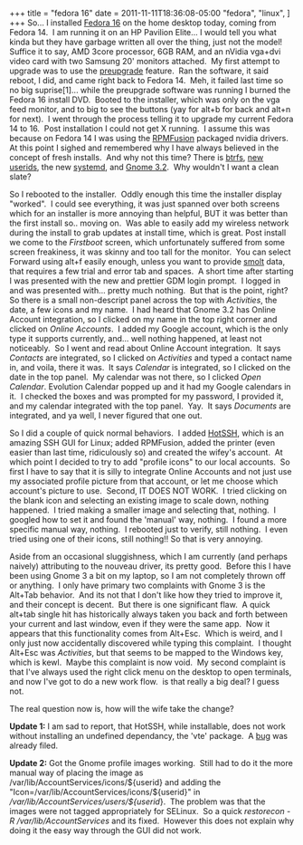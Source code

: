 +++
title = "fedora 16"
date = 2011-11-11T18:36:08-05:00
  "fedora",
  "linux",
]
+++
So... I installed [Fedora 16](http://get.fedoraproject.org/ "Get Fedora") on the home desktop today, coming from Fedora 14.  I am running it on an HP Pavilion Elite... I would tell you what kinda but they have garbage written all over the thing, just not the model!  Suffice it to say, AMD 3core processor, 6GB RAM, and an nVidia vga+dvi video card with two Samsung 20' monitors attached.  My first attempt to upgrade was to use the [preupgrade](http://fedoraproject.org/wiki/How_to_use_PreUpgrade "How to use PreUpgrade in Fedora") feature.  Ran the software, it said reboot, I did, and came right back to Fedora 14.  Meh, it failed last time so no big suprise[1]... while the preupgrade software was running I burned the Fedora 16 install DVD.  Booted to the installer, which was only on the vga feed monitor, and to big to see the buttons (yay for alt+b for back and alt+n for next).  I went through the process telling it to upgrade my current Fedora 14 to 16.  Post installation I could not get X running.  I assume this was because on Fedora 14 I was using the [RPMFusion](http://rpmfusion.org "RPMFusion") packaged nvidia drivers.  At this point I sighed and remembered why I have always believed in the concept of fresh installs.  And why not this time? There is [btrfs](http://en.wikipedia.org/wiki/Btrfs "btrfs"), [new userids](http://fedoraproject.org/wiki/Features/1000SystemAccounts "1000 System Accounts"), the new [systemd](http://freedesktop.org/wiki/Software/systemd "systemd"), and [Gnome 3.2](http://library.gnome.org/misc/release-notes/3.2/ "Gnome 3.2").  Why wouldn't I want a clean slate?

So I rebooted to the installer.  Oddly enough this time the installer display "worked".  I could see everything, it was just spanned over both screens which for an installer is more annoying than helpful, BUT it was better than the first install so.. moving on.  Was able to easily add my wireless network during the install to grab updates at install time, which is great. Post install we come to the _Firstboot_ screen, which unfortunately suffered from some screen freakiness, it was skinny and too tall for the monitor.  You can select Forward using alt+f easily enough, unless you want to provide [smolt](http://smolt.fedoraproject.org/ "smolt") data, that requires a few trial and error tab and spaces.  A short time after starting I was presented with the new and prettier GDM login prompt.  I logged in and was presented with... pretty much nothing.  But that is the point, right?  So there is a small non-descript panel across the top with _Activities_, the date, a few icons and my name.  I had heard that Gnome 3.2 has Online Account integration, so I clicked on my name in the top right corner and clicked on _Online Accounts_.  I added my Google account, which is the only type it supports currently, and... well nothing happened, at least not noticeably.  So I went and read about Online Account integration.  It says _Contacts_ are integrated, so I clicked on _Activities_ and typed a contact name in, and voila, there it was.  It says _Calendar_ is integrated, so I clicked on the date in the top panel.  My calendar was not there, so I clicked _Open Calendar_. Evolution Calendar popped up and it had my Google calendars in it.  I checked the boxes and was prompted for my password, I provided it, and my calendar integrated with the top panel.  Yay.  It says _Documents_ are integrated, and ya well, I never figured that one out.

So I did a couple of quick normal behaviors.  I added [HotSSH](http://projects.gnome.org/hotssh//index.html "HotSSH"), which is an amazing SSH GUI for Linux; added RPMFusion, added the printer (even easier than last time, ridiculously so) and created the wifey's account.  At which point I decided to try to add "profile icons" to our local accounts.  So first I have to say that it is silly to integrate Online Accounts and not just use my associated profile picture from that account, or let me choose which account's picture to use.  Second, IT DOES NOT WORK.  I tried clicking on the blank icon and selecting an existing image to scale down, nothing happened.  I tried making a smaller image and selecting that, nothing.  I googled how to set it and found the 'manual' way, nothing.  I found a more specific manual way, nothing.  I rebooted just to verify, still nothing.  I even tried using one of their icons, still nothing!! So that is very annoying.

Aside from an occasional sluggishness, which I am currently (and perhaps naively) attributing to the nouveau driver, its pretty good.  Before this I have been using Gnome 3 a bit on my laptop, so I am not completely thrown off or anything.  I only have primary two complaints with Gnome 3 is the Alt+Tab behavior.  And its not that I don't like how they tried to improve it, and their concept is decent.  But there is one significant flaw.  A quick alt+tab single hit has historically always taken you back and forth between your current and last window, even if they were the same app.  Now it appears that this functionality comes from Alt+Esc.  Which is weird, and I only just now accidentally discovered while typing this complaint.  I thought Alt+Esc was _Activities_, but that seems to be mapped to the Windows key, which is kewl.  Maybe this complaint is now void.  My second complaint is that I've always used the right click menu on the desktop to open terminals, and now I've got to do a new work flow.  is that really a big deal? I guess not.

The real question now is, how will the wife take the change?

**Update 1:** I am sad to report, that HotSSH, while installable, does not work without installing an undefined dependancy, the 'vte' package.  A [bug](https://bugzilla.redhat.com/show_bug.cgi?id=654534 "Bug 654534 - requires vte") was already filed.

**Update 2:** Got the Gnome profile images working.  Still had to do it the more manual way of placing the image as /var/lib/AccountServices/icons/${userid} and adding the "Icon=/var/lib/AccountServices/icons/${userid}" in _/var/lib/AccountServices/users/${userid_}.  The problem was that the images were not tagged appropriately for SELinux.  So a quick _restorecon -R /var/lib/AccountServices_ and its fixed.  However this does not explain why doing it the easy way through the GUI did not work.
